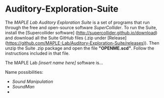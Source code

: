 # Auditory-Exploration-Suite

The _MAPLE Lab Auditory Exploration Suite_ is a set of programs that run through the free and open-source software _SuperCollider_. To run the Suite, install the [Supercollider software] (http://supercollider.github.io/download) and download all the Suite GitHub files (.zip under [Release] (https://github.com/MAPLE-Lab/Auditory-Exploration-Suite/releases)). Then unzip the Suite .zip package and open the file **"OPENME.scd"**. Follow the instructions included in that file.


The MAPLE Lab _[insert name here]_ software is...

Name possibilities:

* _Sound Manipulation_
* _SoundMan_
* 